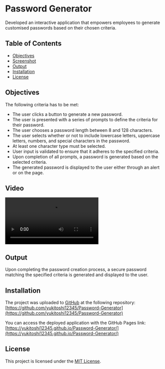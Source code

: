 # Password Generator
Developed an interactive application that empowers employees to generate customised passwords based on their chosen criteria.

## Table of Contents

- [Objectives](#objectives)
- [Screenshot](#screenshot)
- [Output](#output)
- [Installation](#installation)
- [License](#license)

## Objectives
The following criteria has to be met:

- The user clicks a button to generate a new password.
- The user is presented with a series of prompts to define the criteria for their password.
- The user chooses a password length between 8 and 128 characters.
- The user selects whether or not to include lowercase letters, uppercase letters, numbers, and special characters in the password. 
- At least one character type must be selected.
- User input is validated to ensure that it adheres to the specified criteria.
- Upon completion of all prompts, a password is generated based on the selected criteria.
- The generated password is displayed to the user either through an alert or on the page.

## Video
![](assets/videos/Password-Generator-Video.mp4)

## Output
Upon completing the password creation process, a secure password matching the specified criteria is generated and displayed to the user.

## Installation
The project was uploaded to [GitHub](https://github.com/) at the following repository:
[https://github.com/yukitoshi12345/Password-Generator](https://github.com/yukitoshi12345/Password-Generator)

You can access the deployed application with the GitHub Pages link:
[https://yukitoshi12345.github.io/Password-Generator/](https://yukitoshi12345.github.io/Password-Generator/)

## License
This project is licensed under the [MIT License](https://github.com/Yukitoshi12345/Password-Generator/blob/main/LICENSE).